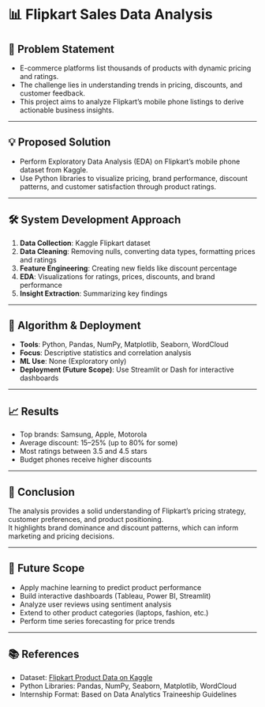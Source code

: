 # 📊 Flipkart Sales Data Analysis

## 🧩 Problem Statement
- E-commerce platforms list thousands of products with dynamic pricing and ratings.  
- The challenge lies in understanding trends in pricing, discounts, and customer feedback.  
- This project aims to analyze Flipkart’s mobile phone listings to derive actionable business insights.

---

## 💡 Proposed Solution
- Perform Exploratory Data Analysis (EDA) on Flipkart’s mobile phone dataset from Kaggle.  
- Use Python libraries to visualize pricing, brand performance, discount patterns, and customer satisfaction through product ratings.

---

## 🛠️ System Development Approach

1. **Data Collection**: Kaggle Flipkart dataset  
2. **Data Cleaning**: Removing nulls, converting data types, formatting prices and ratings  
3. **Feature Engineering**: Creating new fields like discount percentage  
4. **EDA**: Visualizations for ratings, prices, discounts, and brand performance  
5. **Insight Extraction**: Summarizing key findings

---

## 📐 Algorithm & Deployment

- **Tools**: Python, Pandas, NumPy, Matplotlib, Seaborn, WordCloud  
- **Focus**: Descriptive statistics and correlation analysis  
- **ML Use**: None (Exploratory only)  
- **Deployment (Future Scope)**: Use Streamlit or Dash for interactive dashboards

---

## 📈 Results

- Top brands: Samsung, Apple, Motorola  
- Average discount: 15–25% (up to 80% for some)  
- Most ratings between 3.5 and 4.5 stars  
- Budget phones receive higher discounts

---

## 🧾 Conclusion

The analysis provides a solid understanding of Flipkart’s pricing strategy, customer preferences, and product positioning.  
It highlights brand dominance and discount patterns, which can inform marketing and pricing decisions.

---

## 🌱 Future Scope

- Apply machine learning to predict product performance  
- Build interactive dashboards (Tableau, Power BI, Streamlit)  
- Analyze user reviews using sentiment analysis  
- Extend to other product categories (laptops, fashion, etc.)  
- Perform time series forecasting for price trends

---

## 📚 References

- Dataset: [Flipkart Product Data on Kaggle](https://www.kaggle.com/datasets/PromptCloudHQ/flipkart-products)  
- Python Libraries: Pandas, NumPy, Seaborn, Matplotlib, WordCloud  
- Internship Format: Based on Data Analytics Traineeship Guidelines
